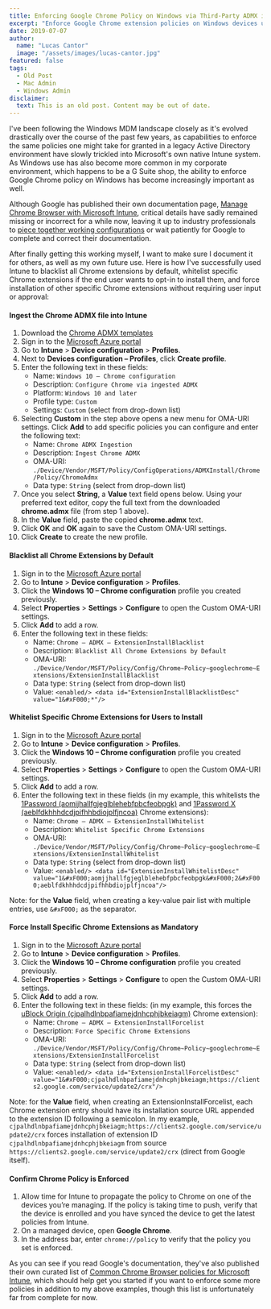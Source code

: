 ```yaml
---
title: Enforcing Google Chrome Policy on Windows via Third-Party ADMX in Intune
excerpt: "Enforce Google Chrome extension policies on Windows devices using third-party ADMX files in Microsoft Intune."
date: 2019-07-07
author:
  name: "Lucas Cantor"
  image: "/assets/images/lucas-cantor.jpg"
featured: false
tags:
  - Old Post
  - Mac Admin
  - Windows Admin
disclaimer:
  text: This is an old post. Content may be out of date.
---
```


I've been following the Windows MDM landscape closely as it's evolved drastically over the course of the past few years, as capabilities to enforce the same policies one might take for granted in a legacy Active Directory environment have slowly trickled into Microsoft's own native Intune system. As Windows use has also become more common in my corporate environment, which happens to be a G Suite shop, the ability to enforce Google Chrome policy on Windows has become increasingly important as well.

Although Google has published their own documentation page, [Manage Chrome Browser with Microsoft Intune](https://support.google.com/chrome/a/answer/9102677), critical details have sadly remained missing or incorrect for a while now, leaving it up to industry professionals to [piece together working configurations](https://www.petervanderwoude.nl/post/deep-dive-ingesting-third-party-admx-files/comment-page-2/#comment-78469) or wait patiently for Google to complete and correct their documentation.

After finally getting this working myself, I want to make sure I document it for others, as well as my own future use. Here is how I've successfully used Intune to blacklist all Chrome extensions by default, whitelist specific Chrome extensions if the end user wants to opt-in to install them, and force installation of other specific Chrome extensions without requiring user input or approval:

#### Ingest the Chrome ADMX file into Intune

1. Download the [Chrome ADMX templates](https://enterprise.google.com/chrome/chrome-browser/#download)
2. Sign in to the [Microsoft Azure portal](https://portal.azure.com/)
3. Go to **Intune** > **Device configuration** > **Profiles**.
4. Next to **Devices configuration – Profiles**, click **Create profile**.
5. Enter the following text in these fields:
   - Name: `Windows 10 – Chrome configuration`
   - Description: `Configure Chrome via ingested ADMX`
   - Platform: `Windows 10 and later`
   - Profile type: `Custom`
   - Settings: `Custom` (select from drop-down list)
6. Selecting **Custom** in the step above opens a new menu for OMA-URI settings. Click **Add** to add specific policies you can configure and enter the following text:
   - Name: `Chrome ADMX Ingestion`
   - Description: `Ingest Chrome ADMX`
   - OMA-URI: `./Device/Vendor/MSFT/Policy/ConfigOperations/ADMXInstall/Chrome/Policy/ChromeAdmx`
   - Data type: `String` (select from drop-down list)
7. Once you select **String**, a **Value** text field opens below. Using your preferred text editor, copy the full text from the downloaded **chrome.admx** file (from step 1 above).
8. In the **Value** field, paste the copied **chrome.admx** text.
9. Click **OK** and **OK** again to save the Custom OMA-URI settings.
10. Click **Create** to create the new profile.

#### Blacklist all Chrome Extensions by Default

1. Sign in to the [Microsoft Azure portal](https://portal.azure.com/)
2. Go to **Intune** > **Device configuration** > **Profiles**.
3. Click the **Windows 10 – Chrome configuration** profile you created previously.
4. Select **Properties** > **Settings** > **Configure** to open the Custom OMA-URI settings.
5. Click **Add** to add a row.
6. Enter the following text in these fields:
   - Name: `Chrome – ADMX – ExtensionInstallBlacklist`
   - Description: `Blacklist All Chrome Extensions by Default`
   - OMA-URI: `./Device/Vendor/MSFT/Policy/Config/Chrome~Policy~googlechrome~Extensions/ExtensionInstallBlacklist`
   - Data type: `String` (select from drop-down list)
   - Value: `<enabled/> <data id="ExtensionInstallBlacklistDesc" value="1&#xF000;*"/>`

#### Whitelist Specific Chrome Extensions for Users to Install

1. Sign in to the [Microsoft Azure portal](https://portal.azure.com/)
2. Go to **Intune** > **Device configuration** > **Profiles**.
3. Click the **Windows 10 – Chrome configuration** profile you created previously.
4. Select **Properties** > **Settings** > **Configure** to open the Custom OMA-URI settings.
5. Click **Add** to add a row.
6. Enter the following text in these fields (in my example, this whitelists the [1Password (aomjjhallfgjeglblehebfpbcfeobpgk)](https://chrome.google.com/webstore/detail/1password-extension-deskt/aomjjhallfgjeglblehebfpbcfeobpgk) and [1Password X (aeblfdkhhhdcdjpifhhbdiojplfjncoa)](https://chrome.google.com/webstore/detail/1password-x-%E2%80%93-password-ma/aeblfdkhhhdcdjpifhhbdiojplfjncoa) Chrome extensions):
   - Name: `Chrome – ADMX – ExtensionInstallWhitelist`
   - Description: `Whitelist Specific Chrome Extensions`
   - OMA-URI: `./Device/Vendor/MSFT/Policy/Config/Chrome~Policy~googlechrome~Extensions/ExtensionInstallWhitelist`
   - Data type: `String` (select from drop-down list)
   - Value: `<enabled/> <data id="ExtensionInstallWhitelistDesc" value="1&#xF000;aomjjhallfgjeglblehebfpbcfeobpgk&#xF000;2&#xF000;aeblfdkhhhdcdjpifhhbdiojplfjncoa"/>`

Note: for the **Value** field, when creating a key-value pair list with multiple entries, use `&#xF000;` as the separator.

#### Force Install Specific Chrome Extensions as Mandatory

1. Sign in to the [Microsoft Azure portal](https://portal.azure.com/)
2. Go to **Intune** > **Device configuration** > **Profiles**.
3. Click the **Windows 10 – Chrome configuration** profile you created previously.
4. Select **Properties** > **Settings** > **Configure** to open the Custom OMA-URI settings.
5. Click **Add** to add a row.
6. Enter the following text in these fields: (in my example, this forces the [uBlock Origin (cjpalhdlnbpafiamejdnhcphjbkeiagm)](https://chrome.google.com/webstore/detail/ublock-origin/cjpalhdlnbpafiamejdnhcphjbkeiagm) Chrome extension):
   - Name: `Chrome – ADMX – ExtensionInstallForcelist`
   - Description: `Force Specific Chrome Extensions`
   - OMA-URI: `./Device/Vendor/MSFT/Policy/Config/Chrome~Policy~googlechrome~Extensions/ExtensionInstallForcelist`
   - Data type: `String` (select from drop-down list)
   - Value: `<enabled/> <data id="ExtensionInstallForcelistDesc" value="1&#xF000;cjpalhdlnbpafiamejdnhcphjbkeiagm;https://clients2.google.com/service/update2/crx"/>`

Note: for the **Value** field, when creating an ExtensionInstallForcelist, each Chrome extension entry should have its installation source URL appended to the extension ID following a semicolon. In my example, `cjpalhdlnbpafiamejdnhcphjbkeiagm;https://clients2.google.com/service/update2/crx` forces installation of extension ID `cjpalhdlnbpafiamejdnhcphjbkeiagm` from source `https://clients2.google.com/service/update2/crx` (direct from Google itself).

#### Confirm Chrome Policy is Enforced

1. Allow time for Intune to propagate the policy to Chrome on one of the devices you’re managing. If the policy is taking time to push, verify that the device is enrolled and you have synced the device to get the latest policies from Intune.
2. On a managed device, open **Google Chrome**.
3. In the address bar, enter `chrome://policy` to verify that the policy you set is enforced.

As you can see if you read Google's documentation, they've also published their own curated list of [Common Chrome Browser policies for Microsoft Intune](https://docs.google.com/spreadsheets/d/1d62txalah9kyEoJPK5hDS2Lo6cwHX7oPVQrm8ROfNHg/edit#gid=0), which should help get you started if you want to enforce some more policies in addition to my above examples, though this list is unfortunately far from complete for now.

